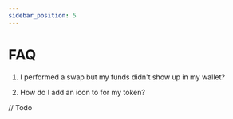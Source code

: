 ```yaml
---
sidebar_position: 5
---
```


# FAQ

1. I performed a swap but my funds didn't show up in my wallet?

2. How do I add an icon to for my token?

// Todo
